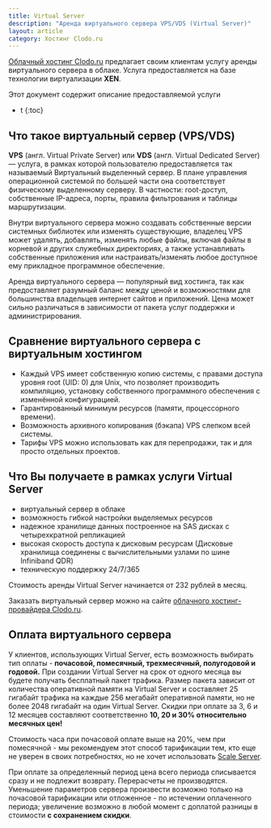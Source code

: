 ```yaml
---
title: Virtual Server
description: "Аренда виртуального сервера VPS/VDS (Virtual Server)"
layout: article
category: Хостинг Clodo.ru
---
```



[Облачный хостинг Clodo.ru][1] предлагает своим клиентам услугу аренды виртуального сервера в облаке. Услуга предоставляется на базе технологии виртуализации **XEN**.

Этот документ содержит описание предоставляемой услуги


* t
{:toc}



## Что такое виртуальный сервер (VPS/VDS)


**VPS** (англ. Virtual Private Server) или **VDS** (англ. Virtual Dedicated Server) — услуга, в рамках которой пользователю предоставляется так называемый Виртуальный выделенный сервер. В плане управления операционной системой по большей части она соответствует физическому выделенному серверу. В частности: root-доступ, собственные IP-адреса, порты, правила фильтрования и таблицы маршрутизации.

Внутри виртуального сервера можно создавать собственные версии системных библиотек или изменять существующие, владелец VPS может удалять, добавлять, изменять любые файлы, включая файлы в корневой и других служебных директориях, а также устанавливать собственные приложения или настраивать/изменять любое доступное ему прикладное программное обеспечение.

Аренда виртуального сервера — популярный вид хостинга, так как предоставляет разумный баланс между ценой и возможностями для большинства владельцев интернет сайтов и приложений. Цена может сильно различаться в зависимости от пакета услуг поддержки и администрирования.



## Сравнение виртуального сервера с виртуальным хостингом

  - Каждый VPS имеет собственную копию системы, с правами доступа уровня root (UID: 0) для Unix, что позволяет производить компиляцию, установку собственного программного обеспечения с изменённой конфигурацией.
  - Гарантированный минимум ресурсов (памяти, процессорного времени).
  - Возможность архивного копирования (бэкапа) VPS слепком всей системы.
  - Тарифы VPS можно использовать как для перепродажи, так и для просто отдельных проектов.



## Что Вы получаете в рамках услуги Virtual Server

  - виртуальный сервер в облаке
  - возможность гибкой настройки выделяемых ресурсов
  - надежное хранилище данных построенное на SAS дисках с четырехкратной репликацией
  - высокая скорость доступа к дисковым ресурсам (Дисковые хранилища соединены с вычислительными узлами по шине Infiniband QDR)
  - техническую поддержку 24/7/365

Стоимость аренды Virtual Server начинается от 232 рублей в месяц.

Заказать виртуальный сервер можно на сайте [облачного хостинг-провайдера Clodo.ru][1].



## Оплата виртуального сервера

У клиентов, использующих Virtual Server, есть возможность выбирать тип оплаты - **почасовой, помесячный, трехмесячный, полугодовой и годовой.** При создании Virtual Server на срок от одного месяца вы будете получать бесплатный пакет трафика. Размер пакета зависит от количества оперативной памяти на Virtual Server и составляет 25 гигабайт трафика на каждые 256 мегабайт оперативной памяти, но не более 2048 гигабайт на один Virtual Server. Скидки при оплате за 3, 6 и 12 месяцев составляют соответственно **10, 20 и 30% относительно месячных цен!**

Стоимость часа при почасовой оплате выше на 20%, чем при помесячной - мы рекомендуем этот способ тарификации тем, кто еще не уверен в своих потребностях, но не хочет использовать [Scale Server][2].

При оплате за определенный период цена всего периода списывается сразу и не подлежит возврату. Перерасчеты не производятся. Уменьшение параметров сервера произвести возможно только на почасовой тарификации или отложенное - по истечении оплаченного периода; увеличение возможно в любой момент с доплатой разницы в стоимости **с сохранением скидки**.

  [1]: http://clodo.ru "Облачный хостинг Clodo"
  [2]: http://clodo.ru/scale-server.html "Scale-server"